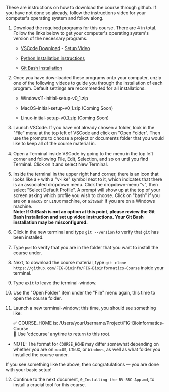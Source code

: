These are instructions on how to download the course through github. If you have not done so already, follow the instructions video for your computer's operating system and follow along. 

1. Download the required programs for this course. There are 4 in total. Follow the links below to get your computer's operating system's version of the necessary programs.

    * [VSCode Download](https://code.visualstudio.com/download) - [Setup Video](https://code.visualstudio.com/docs/setup/setup-overview)

    * [Python Installation instructions](https://github.com/PackeTsar/Install-Python)

    * [Git Bash Installation](https://git-scm.com/downloads) 

2. Once you have downloaded these programs onto your computer, unzip one of the following videos to guide you through the installation of each program. Default settings are recommended for all installations.

    * Windows11-initial-setup-v0_1.zip

    * MacOS-initial-setup-v0_1.zip (Coming Soon)

    * Linux-initial-setup-v0_1.zip (Coming Soon)

3. Launch VSCode. If you have not already chosen a folder, look in the "File" menu at the top left of VSCode and click on "Open Folder". Then use the prompts to choose a project or documents folder that you would like to keep all of the course material in.

4. Open a Terminal inside VSCode by going to the menu in the top left corner and following File, Edit, Selection, and so on until you find Terminal. Click on it and select New Terminal.

5. Inside the terminal in the upper right hand corner, there is an icon that looks like a `+` with a "v-like" symbol next to it, which indicates that there is an associated dropdown menu. Click the dropdown-menu "v", then select "Select Default Profile". A prompt will show up at the top of your screen asking which profile you wish to choose. Click on "bash" if you are on a `macOS` or `LINUX` machine, or `GitBash` if you are on a Windows machine.<br>
**Note: If GitBash is not an option at this point, please review the Git Bash Installation and set up video instructions. Your Git Bash installation may be misconfigured.**

6. Click in the new terminal and type `git --version` to verify that `git` has been installed.

7. Type `pwd` to verify that you are in the folder that you want to install the course under.

8. Next, to download the course material, type `git clone https://github.com/FIG-Bioinfo/FIG-Bioinformatics-Course` inside your terminal.

9. Type `exit` to leave the terminal-window.

10. Use the "Open Folder" item under the "File" menu again, this time to open the course folder.

11. Launch a new terminal-window; this time,
you should see something like:

    ✅ COURSE_HOME is: /Users/yourUsername/Project/FIG-Bioinformatics-Course<br>
    🔁 Use 'cdcourse' anytime to return to this root.

* NOTE: The format for `COURSE_HOME`
may differ somewhat depending on whether you are on
`macOS`, `LINUX`, or `Windows`, as well as what folder
you installed the course under.

If you see something like the above, then congratulations &mdash; you are done with your basic setup!

12. Continue to the next document, `0_Installing-the-BV-BRC-App.md`, to install a crucial tool for this course. 
